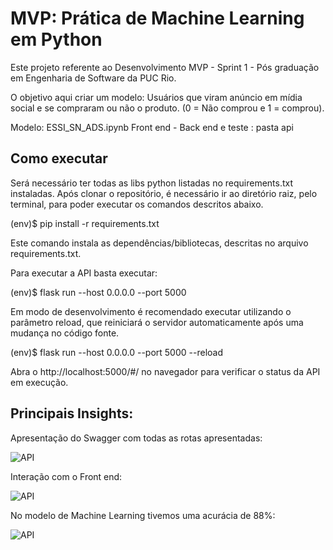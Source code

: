 # MVP: Prática de Machine Learning em Python

Este projeto referente ao Desenvolvimento MVP - Sprint 1 - Pós graduação em Engenharia de Software da PUC Rio. 

O objetivo aqui criar um modelo: Usuários que viram anúncio em mídia social e se compraram ou não o produto. (0 = Não comprou e 1 = comprou).

Modelo: ESSI_SN_ADS.ipynb
Front end - Back end e teste : pasta api

## Como executar

Será necessário ter todas as libs python listadas no requirements.txt instaladas. Após clonar o repositório, é necessário ir ao diretório raiz, pelo terminal, para poder executar os comandos descritos abaixo.

(env)$ pip install -r requirements.txt

Este comando instala as dependências/bibliotecas, descritas no arquivo requirements.txt.

Para executar a API basta executar:

(env)$ flask run --host 0.0.0.0 --port 5000

Em modo de desenvolvimento é recomendado executar utilizando o parâmetro reload, que reiniciará o servidor automaticamente após uma mudança no código fonte.

(env)$ flask run --host 0.0.0.0 --port 5000 --reload

Abra o http://localhost:5000/#/ no navegador para verificar o status da API em execução.

## Principais Insights:

Apresentação do Swagger com todas as rotas apresentadas:

![API](image/img01_api.jpg)

Interação com o Front end:

![API](image/img01_api.jpg)

No modelo de Machine Learning tivemos uma acurácia de 88%:

![API](image/img01_api.jpg)
